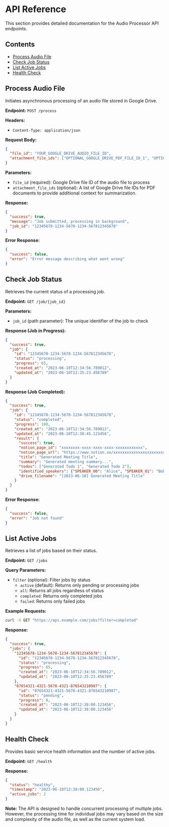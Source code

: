 # API Reference

This section provides detailed documentation for the Audio Processor API endpoints.

## Contents

- [Process Audio File](#process-audio-file)
- [Check Job Status](#check-job-status) 
- [List Active Jobs](#list-active-jobs)
- [Health Check](#health-check)

## Process Audio File

Initiates asynchronous processing of an audio file stored in Google Drive.

**Endpoint:** `POST /process`

**Headers:**
- `Content-Type: application/json`

**Request Body:**
```json
{
  "file_id": "YOUR_GOOGLE_DRIVE_AUDIO_FILE_ID",
  "attachment_file_ids": ["OPTIONAL_GOOGLE_DRIVE_PDF_FILE_ID_1", "OPTIONAL_GOOGLE_DRIVE_PDF_FILE_ID_2"]
}
```

**Parameters:**
- `file_id` (required): Google Drive file ID of the audio file to process
- `attachment_file_ids` (optional): A list of Google Drive file IDs for PDF documents to provide additional context for summarization.

**Response:**
```json
{
  "success": true,
  "message": "Job submitted, processing in background",
  "job_id": "12345678-1234-5678-1234-567812345678"
}
```

**Error Response:**
```json
{
  "success": false,
  "error": "Error message describing what went wrong"
}
```

## Check Job Status

Retrieves the current status of a processing job.

**Endpoint:** `GET /job/{job_id}`

**Parameters:**
- `job_id` (path parameter): The unique identifier of the job to check

**Response (Job in Progress):**
```json
{
  "success": true,
  "job": {
    "id": "12345678-1234-5678-1234-567812345678",
    "status": "processing",
    "progress": 65,
    "created_at": "2023-06-10T12:34:56.789012",
    "updated_at": "2023-06-10T12:35:23.456789"
  }
}
```

**Response (Job Completed):**
```json
{
  "success": true,
  "job": {
    "id": "12345678-1234-5678-1234-567812345678",
    "status": "completed",
    "progress": 100,
    "created_at": "2023-06-10T12:34:56.789012",
    "updated_at": "2023-06-10T12:38:45.123456",
    "result": {
      "success": true,
      "notion_page_id": "xxxxxxxx-xxxx-xxxx-xxxx-xxxxxxxxxxxx",
      "notion_page_url": "https://www.notion.so/xxxxxxxxxxxxxxxxxxxxxxxxxxxxxxxx",
      "title": "Generated Meeting Title",
      "summary": "Generated meeting summary...",
      "todos": ["Generated Todo 1", "Generated Todo 2"],
      "identified_speakers": {"SPEAKER_00": "Alice", "SPEAKER_01": "Bob"},
      "drive_filename": "[2023-06-10] Generated Meeting Title"
    }
  }
}
```

**Error Response:**
```json
{
  "success": false,
  "error": "Job not found"
}
```

## List Active Jobs

Retrieves a list of jobs based on their status.

**Endpoint:** `GET /jobs`

**Query Parameters:**
- `filter` (optional): Filter jobs by status
  - `active` (default): Returns only pending or processing jobs
  - `all`: Returns all jobs regardless of status
  - `completed`: Returns only completed jobs
  - `failed`: Returns only failed jobs

**Example Requests:**
```bash
curl -X GET "https://api.example.com/jobs?filter=completed"
```

**Response:**
```json
{
  "success": true,
  "jobs": {
    "12345678-1234-5678-1234-567812345678": {
      "id": "12345678-1234-5678-1234-567812345678",
      "status": "processing",
      "progress": 65,
      "created_at": "2023-06-10T12:34:56.789012",
      "updated_at": "2023-06-10T12:35:23.456789"
    },
    "87654321-4321-5678-4321-876543210987": {
      "id": "87654321-4321-5678-4321-876543210987",
      "status": "pending",
      "progress": 0,
      "created_at": "2023-06-10T12:38:00.123456",
      "updated_at": "2023-06-10T12:38:00.123456"
    }
  }
}
```

## Health Check

Provides basic service health information and the number of active jobs.

**Endpoint:** `GET /health`

**Response:**
```json
{
  "status": "healthy",
  "timestamp": "2023-06-10T12:38:00.123456",
  "active_jobs": 2
}
```

**Note:** The API is designed to handle concurrent processing of multiple jobs. However, the processing time for individual jobs may vary based on the size and complexity of the audio file, as well as the current system load.